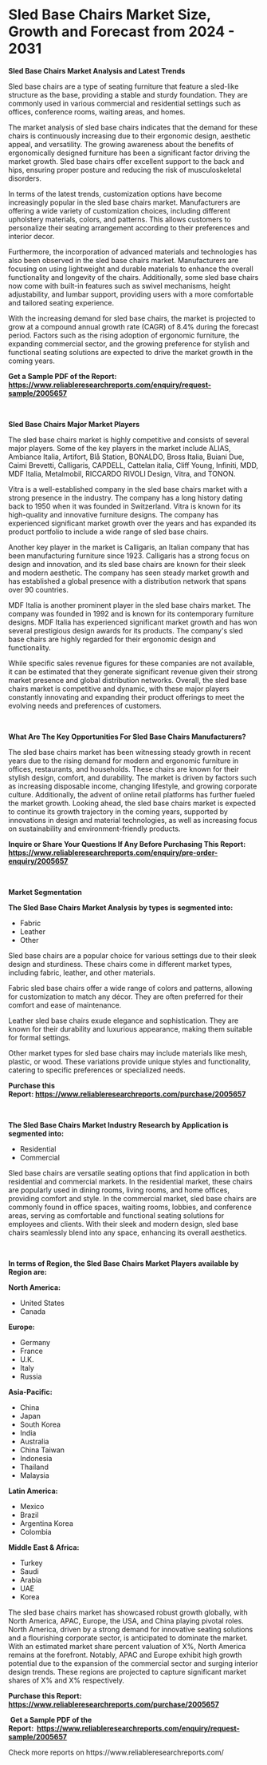 <p><h1>Sled Base Chairs Market Size, Growth and Forecast from 2024 - 2031</h1></p><p><strong>Sled Base Chairs Market Analysis and Latest Trends</strong></p>
<p><p>Sled base chairs are a type of seating furniture that feature a sled-like structure as the base, providing a stable and sturdy foundation. They are commonly used in various commercial and residential settings such as offices, conference rooms, waiting areas, and homes.</p><p>The market analysis of sled base chairs indicates that the demand for these chairs is continuously increasing due to their ergonomic design, aesthetic appeal, and versatility. The growing awareness about the benefits of ergonomically designed furniture has been a significant factor driving the market growth. Sled base chairs offer excellent support to the back and hips, ensuring proper posture and reducing the risk of musculoskeletal disorders.</p><p>In terms of the latest trends, customization options have become increasingly popular in the sled base chairs market. Manufacturers are offering a wide variety of customization choices, including different upholstery materials, colors, and patterns. This allows customers to personalize their seating arrangement according to their preferences and interior decor.</p><p>Furthermore, the incorporation of advanced materials and technologies has also been observed in the sled base chairs market. Manufacturers are focusing on using lightweight and durable materials to enhance the overall functionality and longevity of the chairs. Additionally, some sled base chairs now come with built-in features such as swivel mechanisms, height adjustability, and lumbar support, providing users with a more comfortable and tailored seating experience.</p><p>With the increasing demand for sled base chairs, the market is projected to grow at a compound annual growth rate (CAGR) of 8.4% during the forecast period. Factors such as the rising adoption of ergonomic furniture, the expanding commercial sector, and the growing preference for stylish and functional seating solutions are expected to drive the market growth in the coming years.</p></p>
<p><strong>Get a Sample PDF of the Report:&nbsp; <a href="https://www.reliableresearchreports.com/enquiry/request-sample/2005657">https://www.reliableresearchreports.com/enquiry/request-sample/2005657</a></strong></p>
<p>&nbsp;</p>
<p><strong>Sled Base Chairs Major Market Players</strong></p>
<p><p>The sled base chairs market is highly competitive and consists of several major players. Some of the key players in the market include ALIAS, Ambiance Italia, Artifort, Blå Station, BONALDO, Bross Italia, Buiani Due, Caimi Brevetti, Calligaris, CAPDELL, Cattelan italia, Cliff Young, Infiniti, MDD, MDF Italia, Metalmobil, RICCARDO RIVOLI Design, Vitra, and TONON.</p><p>Vitra is a well-established company in the sled base chairs market with a strong presence in the industry. The company has a long history dating back to 1950 when it was founded in Switzerland. Vitra is known for its high-quality and innovative furniture designs. The company has experienced significant market growth over the years and has expanded its product portfolio to include a wide range of sled base chairs.</p><p>Another key player in the market is Calligaris, an Italian company that has been manufacturing furniture since 1923. Calligaris has a strong focus on design and innovation, and its sled base chairs are known for their sleek and modern aesthetic. The company has seen steady market growth and has established a global presence with a distribution network that spans over 90 countries.</p><p>MDF Italia is another prominent player in the sled base chairs market. The company was founded in 1992 and is known for its contemporary furniture designs. MDF Italia has experienced significant market growth and has won several prestigious design awards for its products. The company's sled base chairs are highly regarded for their ergonomic design and functionality.</p><p>While specific sales revenue figures for these companies are not available, it can be estimated that they generate significant revenue given their strong market presence and global distribution networks. Overall, the sled base chairs market is competitive and dynamic, with these major players constantly innovating and expanding their product offerings to meet the evolving needs and preferences of customers.</p></p>
<p>&nbsp;</p>
<p><strong>What Are The Key Opportunities For Sled Base Chairs Manufacturers?</strong></p>
<p><p>The sled base chairs market has been witnessing steady growth in recent years due to the rising demand for modern and ergonomic furniture in offices, restaurants, and households. These chairs are known for their stylish design, comfort, and durability. The market is driven by factors such as increasing disposable income, changing lifestyle, and growing corporate culture. Additionally, the advent of online retail platforms has further fueled the market growth. Looking ahead, the sled base chairs market is expected to continue its growth trajectory in the coming years, supported by innovations in design and material technologies, as well as increasing focus on sustainability and environment-friendly products.</p></p>
<p><strong>Inquire or Share Your Questions If Any Before Purchasing This Report: <a href="https://www.reliableresearchreports.com/enquiry/pre-order-enquiry/2005657">https://www.reliableresearchreports.com/enquiry/pre-order-enquiry/2005657</a></strong></p>
<p>&nbsp;</p>
<p><strong>Market Segmentation</strong></p>
<p><strong>The Sled Base Chairs Market Analysis by types is segmented into:</strong></p>
<p><ul><li>Fabric</li><li>Leather</li><li>Other</li></ul></p>
<p><p>Sled base chairs are a popular choice for various settings due to their sleek design and sturdiness. These chairs come in different market types, including fabric, leather, and other materials.</p><p>Fabric sled base chairs offer a wide range of colors and patterns, allowing for customization to match any décor. They are often preferred for their comfort and ease of maintenance.</p><p>Leather sled base chairs exude elegance and sophistication. They are known for their durability and luxurious appearance, making them suitable for formal settings.</p><p>Other market types for sled base chairs may include materials like mesh, plastic, or wood. These variations provide unique styles and functionality, catering to specific preferences or specialized needs.</p></p>
<p><strong>Purchase this Report:&nbsp;<a href="https://www.reliableresearchreports.com/purchase/2005657">https://www.reliableresearchreports.com/purchase/2005657</a></strong></p>
<p>&nbsp;</p>
<p><strong>The Sled Base Chairs Market Industry Research by Application is segmented into:</strong></p>
<p><ul><li>Residential</li><li>Commercial</li></ul></p>
<p><p>Sled base chairs are versatile seating options that find application in both residential and commercial markets. In the residential market, these chairs are popularly used in dining rooms, living rooms, and home offices, providing comfort and style. In the commercial market, sled base chairs are commonly found in office spaces, waiting rooms, lobbies, and conference areas, serving as comfortable and functional seating solutions for employees and clients. With their sleek and modern design, sled base chairs seamlessly blend into any space, enhancing its overall aesthetics.</p></p>
<p>&nbsp;</p>
<p><strong>In terms of Region, the Sled Base Chairs Market Players available by Region are:</strong></p>
<p>
    <p> <strong> North America: </strong>
        <ul>
            <li>United States</li>
            <li>Canada</li>
        </ul>
        </p> 
    <p> <strong> Europe: </strong>
        <ul>
            <li>Germany</li>
            <li>France</li>
            <li>U.K.</li>
            <li>Italy</li>
            <li>Russia</li>
        </ul>
        </p> 
    <p> <strong> Asia-Pacific: </strong>
        <ul>
            <li>China</li>
            <li>Japan</li>
            <li>South Korea</li>
            <li>India</li>
            <li>Australia</li>
            <li>China Taiwan</li>
            <li>Indonesia</li>
            <li>Thailand</li>
            <li>Malaysia</li>
        </ul>
        </p> 
    <p> <strong> Latin America: </strong>
        <ul>
            <li>Mexico</li>
            <li>Brazil</li>
            <li>Argentina Korea</li>
            <li>Colombia</li>
        </ul>
        </p> 
    <p> <strong> Middle East & Africa: </strong>
        <ul>
            <li>Turkey</li>
            <li>Saudi</li>
            <li>Arabia</li>
            <li>UAE</li>
            <li>Korea</li>
        </ul>
    </p>
    </p>
<p><p>The sled base chairs market has showcased robust growth globally, with North America, APAC, Europe, the USA, and China playing pivotal roles. North America, driven by a strong demand for innovative seating solutions and a flourishing corporate sector, is anticipated to dominate the market. With an estimated market share percent valuation of X%, North America remains at the forefront. Notably, APAC and Europe exhibit high growth potential due to the expansion of the commercial sector and surging interior design trends. These regions are projected to capture significant market shares of X% and X% respectively.</p></p>
<p><strong>Purchase this Report: <a href="https://www.reliableresearchreports.com/purchase/2005657">https://www.reliableresearchreports.com/purchase/2005657</a></strong></p>
<p>&nbsp;<strong>Get a Sample PDF of the Report:&nbsp;&nbsp;<a href="https://www.reliableresearchreports.com/enquiry/request-sample/2005657">https://www.reliableresearchreports.com/enquiry/request-sample/2005657</a></strong></p>
<p><strong></strong></p>
<p>Check more reports on https://www.reliableresearchreports.com/</p>